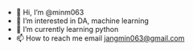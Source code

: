 - 👋 Hi, I’m @minm063
- 👀 I’m interested in DA, machine learning
- 🌱 I’m currently learning python
- 📫 How to reach me email jangmin063@gmail.com

<!---
minm063/minm063 is a ✨ special ✨ repository because its `README.md` (this file) appears on your GitHub profile.
You can click the Preview link to take a look at your changes.
--->
